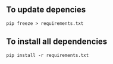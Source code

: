 ## To update depencies

`pip freeze > requirements.txt`

## To install all dependencies

`pip install -r requirements.txt`
